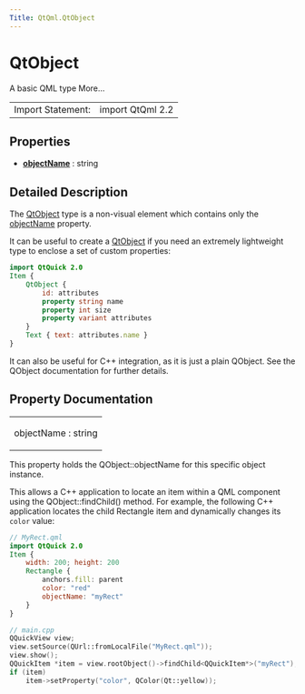 ```yaml
---
Title: QtQml.QtObject
---
```

        
QtObject
========

<span class="subtitle"></span>
A basic QML type More...

|                   |                  |
|-------------------|------------------|
| Import Statement: | import QtQml 2.2 |

<span id="properties"></span>
Properties
----------

-   ****[objectName](#objectName-prop)**** : string

<span id="details"></span>
Detailed Description
--------------------

The [QtObject](index.html) type is a non-visual element which contains only the [objectName](#objectName-prop) property.

It can be useful to create a [QtObject](index.html) if you need an extremely lightweight type to enclose a set of custom properties:

``` qml
import QtQuick 2.0
Item {
    QtObject {
        id: attributes
        property string name
        property int size
        property variant attributes
    }
    Text { text: attributes.name }
}
```

It can also be useful for C++ integration, as it is just a plain QObject. See the QObject documentation for further details.

Property Documentation
----------------------

<table>
<colgroup>
<col width="100%" />
</colgroup>
<tbody>
<tr class="odd">
<td><p><span id="objectName-prop"></span><span class="name">objectName</span> : <span class="type">string</span></p></td>
</tr>
</tbody>
</table>

This property holds the QObject::objectName for this specific object instance.

This allows a C++ application to locate an item within a QML component using the QObject::findChild() method. For example, the following C++ application locates the child Rectangle item and dynamically changes its `color` value:

``` qml
// MyRect.qml
import QtQuick 2.0
Item {
    width: 200; height: 200
    Rectangle {
        anchors.fill: parent
        color: "red"
        objectName: "myRect"
    }
}
```

``` cpp
// main.cpp
QQuickView view;
view.setSource(QUrl::fromLocalFile("MyRect.qml"));
view.show();
QQuickItem *item = view.rootObject()->findChild<QQuickItem*>("myRect");
if (item)
    item->setProperty("color", QColor(Qt::yellow));
```

